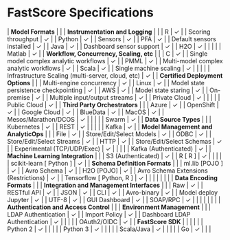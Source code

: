 # FastScore Specifications


| **Model Formats** |  |  | **Instrumentation and Logging** |  |
| R | ✓ |  | Scoring throughput | ✓ |
| Python | ✓ |  | Sensors | ✓ |
| PFA | ✓ |  | Default sensors installed | ✓ |
| Java | ✓ |  | Dashboard sensor support | ✓ |
| H2O | ✓ |  |  |  |
| Matlab | ✓ |  | **Workflow, Concurrency, Scaling, etc** |  |
| C | ✓ |  | Single model complex analytic workflows | ✓ |
| PMML | ✓ |  | Multi-model complex analytic workflows | ✓ |
| Scala | ✓ |  | Single machine scaling | ✓ |
|  |  |  | Infrastructure Scaling (multi-server, cloud, etc) | ✓ |
| **Certified Deployment Options** |  |  | Multi-engine concurrency | ✓ |
| Linux | ✓ |  | Model state persistence checkpointing | ✓ |
| AWS | ✓ |  | Model state staring | ✓ |
| On-premise | ✓ |  | Multiple input/output streams | ✓ |
| Private Cloud | ✓ |  |  |  |
| Public Cloud | ✓ |  | **Third Party Orchestrators** |  |
| Azure | ✓ |  | OpenShift | ✓ |
| Google Cloud | ✓ |  | BlueData | ✓ |
| MacOS | ✓ |  | Mesos/Marathon/DCOS | ✓ |
|  |  |  | Swarm | ✓ |
| **Data Source Types** |  |  | Kubernetes | ✓ |
| REST | ✓ |  |  |  |
| Kafka | ✓ |  | **Model Management and AnalyticOps** |  |
| File | ✓ |  | Store/Edit/Select Models | ✓ |
| ODBC | ✓ |  | Store/Edit/Select Streams | ✓ |
| HTTP | ✓ |  | Store/Edit/Select Schemas | ✓ |
| Experimental (TCP/UDP/Exec) | ✓ |  |  |  |
| Kafka (Authenticated) | ✓ |  | **Machine Learning Integration** |  |
| S3 (Authenticated) | ✓ |  | R [ R ] | ✓ |
|  |  |  | scikit-learn [ Python ] | ✓ |
| **Schema Definition Formats** |  |  | ml.lib [POJO ] | ✓ |
| Avro Schema | ✓ |  | H2O [POJO] | ✓ |
| Avro Schema Extensions (Restrictions) | ✓ |  | Tensorflow [ Python, R ] | ✓ |
|  |  |  |  |  |
| **Data Encoding Formats** |  |  | **Integration and Management Interfaces** |  |
| Raw | ✓ |  | RESTful API | ✓ |
| JSON | ✓ |  | CLI | ✓ |
| Avro-binary | ✓ |  | Model deploy Jupyter | ✓ |
| UTF-8 | ✓ |  | GUI Dashboard | ✓ |
| SOAP/RPC | ✓ |  |  |  |
|  |  |  | **Authentication and Access Control** |  |
| **Environment Management** |  |  | LDAP Authentication | ✓ |
| Import Policy | ✓ |  | Dashboard LDAP Authentication | ✓ |
|  |  |  | OAuth2/OIDC | ✓ |
| **FastScore SDK** |  |  |  |  |
| Python 2 | ✓ |  |  |  |
| Python 3 | ✓ |  |  |  |
| Scala/Java | ✓ |  |  |  |
| Go | ✓ |  |  |
